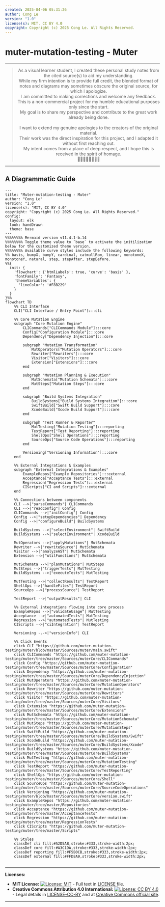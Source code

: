 ```yaml
---
created: 2025-04-06 05:31:26
author: Cong Le
version: "1.0"
license(s): MIT, CC BY 4.0
copyright: Copyright (c) 2025 Cong Le. All Rights Reserved.
---
```




# muter-mutation-testing - Muter


---

<div align="center">
  <blockquote>
  As a visual learner student, I created these personal study notes from the cited source(s) to aid my understanding.<br/>
  While my firm intention is to provide full credit, the blended format of notes and diagrams may sometimes obscure the original source, for which I apologize.<br/>
  I am committed to making corrections and welcome any feedback.<br/>
  This is a non-commercial project for my humble educational purposes only since the start.<br/>
  My goal is to share my perspective and contribute to the great work already being done.
  <br/>
  <br/>
  I want to extend my genuine apologies to the creators of the original material.<br/>
  Their work was the direct inspiration for this project, and I adapted it without first reaching out.<br/>
  My intent comes from a place of deep respect, and I hope this is received in the spirit of homage.<br/>
  🙏🏼🙏🏼🙏🏼🙏🏼
  </blockquote>
</div>

----


## A Diagrammatic Guide 




```mermaid
---
title: "Muter-mutation-testing - Muter"
author: "Cong Le"
version: "1.0"
license(s): "MIT, CC BY 4.0"
copyright: "Copyright (c) 2025 Cong Le. All Rights Reserved."
config:
  layout: elk
  look: handDrawn
  theme: base
---
%%%%%%%% Mermaid version v11.4.1-b.14
%%%%%%%% Toggle theme value to `base` to activate the initilization below for the customized theme version.
%%%%%%%% Available curve styles include the following keywords:
%% basis, bumpX, bumpY, cardinal, catmullRom, linear, monotoneX, monotoneY, natural, step, stepAfter, stepBefore.
%%{
  init: {
    'flowchart': {'htmlLabels': true, 'curve': 'basis' },
    'fontFamily': 'Fantasy',
    'themeVariables': {
      'lineColor': '#F8B229'
    }
  }
}%%
flowchart TD
    %% CLI Interface
    CLI["CLI Interface / Entry Point"]:::cli

    %% Core Mutation Engine
    subgraph "Core Mutation Engine"
        CLICommands["CLICommands Module"]:::core
        Config["Configuration Module"]:::core
        Dependency["Dependency Injection"]:::core

        subgraph "Mutation Transformation"
            MutOperators["Mutation Operators"]:::core
            Rewriter["Rewriters"]:::core
            Visitor["Visitors"]:::core
            Extension["Extensions"]:::core
        end

        subgraph "Mutation Planning & Execution"
            MutSchemata["Mutation Schemata"]:::core
            MutSteps["Mutation Steps"]:::core
        end

        subgraph "Build Systems Integration"
            BuildSystems["Build Systems Integration"]:::core
            SwiftBuild["Swift Build Support"]:::core
            XcodeBuild["Xcode Build Support"]:::core
        end

        subgraph "Test Runner & Reporter"
            MutTesting["Mutation Testing"]:::reporting
            TestReport["Test Reporting"]:::reporting
            ShellOps["Shell Operations"]:::reporting
            SourceOps["Source Code Operations"]:::reporting
        end

        Versioning["Versioning Information"]:::core
    end

    %% External Integrations & Examples
    subgraph "External Integrations & Examples"
        ExampleRepos["Example Repositories"]:::external
        Acceptance["Acceptance Tests"]:::external
        Regression["Regression Tests"]:::external
        CIScripts["CI and Scripts"]:::external
    end

    %% Connections between components
    CLI -->|"parseCommands"| CLICommands
    CLI -->|"readConfig"| Config
    CLICommands -->|"initConfig"| Config
    Config -->|"setupDependencies"| Dependency
    Config -->|"configureBuild"| BuildSystems

    BuildSystems -->|"selectEnvironment"| SwiftBuild
    BuildSystems -->|"selectEnvironment"| XcodeBuild

    MutOperators -->|"applyMutations"| MutSchemata
    Rewriter -->|"rewriteSource"| MutSchemata
    Visitor -->|"analyzeAST"| MutSchemata
    Extension -->|"utilFunctions"| MutSchemata

    MutSchemata -->|"planMutations"| MutSteps
    MutSteps -->|"triggerTests"| MutTesting
    BuildSystems -->|"executeTests"| MutTesting

    MutTesting -->|"collectResults"| TestReport
    ShellOps -->|"handleFiles"| TestReport
    SourceOps -->|"processSource"| TestReport

    TestReport -->|"outputResults"| CLI

    %% External integrations flowing into core process
    ExampleRepos -->|"validateUsage"| MutTesting
    Acceptance -->|"automatedTests"| MutTesting
    Regression -->|"automatedTests"| MutTesting
    CIScripts -->|"ciIntegration"| TestReport

    Versioning -.->|"versionInfo"| CLI

    %% Click Events
    click CLI "https://github.com/muter-mutation-testing/muter/blob/master/Sources/muter/main.swift"
    click CLICommands "https://github.com/muter-mutation-testing/muter/tree/master/Sources/muterCore/CLICommands"
    click Config "https://github.com/muter-mutation-testing/muter/tree/master/Sources/muterCore/Configuration"
    click Dependency "https://github.com/muter-mutation-testing/muter/tree/master/Sources/muterCore/DependencyInjection"
    click MutOperators "https://github.com/muter-mutation-testing/muter/tree/master/Sources/muterCore/MutationOperators"
    click Rewriter "https://github.com/muter-mutation-testing/muter/tree/master/Sources/muterCore/Rewriters"
    click Visitor "https://github.com/muter-mutation-testing/muter/tree/master/Sources/muterCore/Visitors"
    click Extension "https://github.com/muter-mutation-testing/muter/tree/master/Sources/muterCore/Extensions"
    click MutSchemata "https://github.com/muter-mutation-testing/muter/tree/master/Sources/muterCore/MutationSchemata"
    click MutSteps "https://github.com/muter-mutation-testing/muter/tree/master/Sources/muterCore/MutationSteps"
    click SwiftBuild "https://github.com/muter-mutation-testing/muter/tree/master/Sources/muterCore/BuildSystems/Swift"
    click XcodeBuild "https://github.com/muter-mutation-testing/muter/tree/master/Sources/muterCore/BuildSystems/Xcode"
    click BuildSystems "https://github.com/muter-mutation-testing/muter/tree/master/Sources/muterCore/BuildSystems"
    click MutTesting "https://github.com/muter-mutation-testing/muter/tree/master/Sources/muterCore/MutationTesting"
    click TestReport "https://github.com/muter-mutation-testing/muter/tree/master/Sources/muterCore/TestReporting"
    click ShellOps "https://github.com/muter-mutation-testing/muter/tree/master/Sources/muterCore/Shell"
    click SourceOps "https://github.com/muter-mutation-testing/muter/tree/master/Sources/muterCore/SourceCodeOperations"
    click Versioning "https://github.com/muter-mutation-testing/muter/blob/master/Sources/muterCore/version.swift"
    click ExampleRepos "https://github.com/muter-mutation-testing/muter/tree/master/Repositories"
    click Acceptance "https://github.com/muter-mutation-testing/muter/tree/master/AcceptanceTests"
    click Regression "https://github.com/muter-mutation-testing/muter/tree/master/RegressionTests"
    click CIScripts "https://github.com/muter-mutation-testing/muter/tree/master/Scripts"

    %% Styles
    classDef cli fill:#A2D5AB,stroke:#333,stroke-width:2px;
    classDef core fill:#A3C1DA,stroke:#333,stroke-width:2px;
    classDef reporting fill:#F5B0CB,stroke:#333,stroke-width:2px;
    classDef external fill:#FFD8A9,stroke:#333,stroke-width:2px;
    
```





---
**Licenses:**

- **MIT License:**  [![License: MIT](https://img.shields.io/badge/License-MIT-yellow.svg)](LICENSE) - Full text in [LICENSE](LICENSE) file.
- **Creative Commons Attribution 4.0 International:** [![License: CC BY 4.0](https://licensebuttons.net/l/by/4.0/88x31.png)](LICENSE-CC-BY) - Legal details in [LICENSE-CC-BY](LICENSE-CC-BY) and at [Creative Commons official site](http://creativecommons.org/licenses/by/4.0/).

---